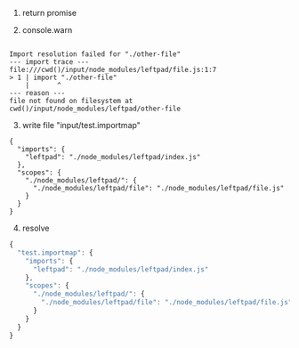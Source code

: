 1. return promise

2. console.warn
```console

Import resolution failed for "./other-file"
--- import trace ---
file:///cwd()/input/node_modules/leftpad/file.js:1:7
> 1 | import "./other-file"
    |       ^
--- reason ---
file not found on filesystem at cwd()/input/node_modules/leftpad/other-file

```

3. write file "input/test.importmap"
```importmap
{
  "imports": {
    "leftpad": "./node_modules/leftpad/index.js"
  },
  "scopes": {
    "./node_modules/leftpad/": {
      "./node_modules/leftpad/file": "./node_modules/leftpad/file.js"
    }
  }
}
```

4. resolve
```js
{
  "test.importmap": {
    "imports": {
      "leftpad": "./node_modules/leftpad/index.js"
    },
    "scopes": {
      "./node_modules/leftpad/": {
        "./node_modules/leftpad/file": "./node_modules/leftpad/file.js"
      }
    }
  }
}
```